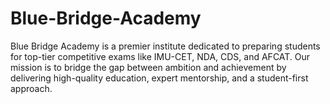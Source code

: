 # Blue-Bridge-Academy
Blue Bridge Academy is a premier institute dedicated to preparing students for top-tier competitive exams like IMU-CET, NDA, CDS, and AFCAT. Our mission is to bridge the gap between ambition and achievement by delivering high-quality education, expert mentorship, and a student-first approach.  

